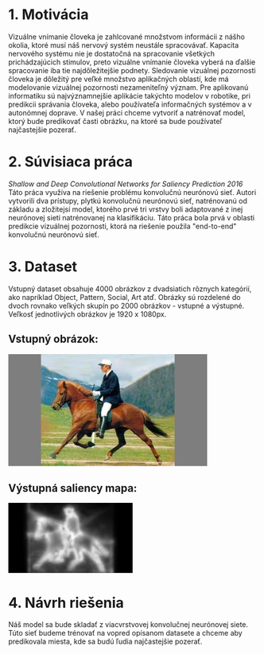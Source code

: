 # 1. Motivácia
Vizuálne vnímanie človeka je zahlcované množstvom informácii z nášho okolia, ktoré musí náš nervový systém neustále spracovávať. 
Kapacita nervového systému nie je dostatočná na spracovanie všetkých prichádzajúcich stimulov, 
preto vizuálne vnímanie človeka vyberá na ďalšie spracovanie iba tie najdôležitejšie podnety. 
Sledovanie vizuálnej pozornosti človeka je dôležitý pre veľké množstvo aplikačných oblastí, 
kde má modelovanie vizuálnej pozornosti nezameniteľný význam. Pre aplikovanú informatiku sú najvýznamnejšie aplikácie takýchto modelov v robotike, pri predikcii správania človeka, alebo používateľa informačných systémov a v autonómnej doprave. 
V našej práci chceme vytvoriť a natrénovať model, ktorý bude predikovať časti obrázku, na ktoré sa bude používateľ najčastejšie pozerať. 
# 2. Súvisiaca práca
*Shallow and Deep Convolutional Networks for Saliency Prediction 2016* Táto práca využíva na riešenie problému konvolučnú neurónovú sieť.
Autori vytvorili dva prístupy, plytkú konvolučnú neurónovú sieť, natrénovanú od základu a zložitejsí model, ktorého prvé tri vrstvy
boli adaptované z inej neurónovej sieti natrénovanej na klasifikáciu. Táto práca bola prvá v oblasti predikcie vizuálnej pozornosti, ktorá na riešenie použila "end-to-end" konvolučnú neurónovú sieť. 
# 3. Dataset
Vstupný dataset obsahuje 4000 obrázkov z dvadsiatich rôznych kategórií, ako napríklad Object, Pattern, Social, Art atď.
Obrázky sú rozdelené do dvoch rovnako veľkých skupín po 2000 obrázkov - vstupné a výstupné. Veľkosť jednotlivých obrázkov je 1920 x 1080px.

## Vstupný obrázok:

![jazdec](./images/006.jpg)
## Výstupná saliency mapa:

![jazdecsaliency](./images/006_SaliencyMap.jpg "Input")


# 4. Návrh riešenia
Náš model sa bude skladať z viacvrstvovej konvolučnej neurónovej siete. Túto sieť budeme trénovať na vopred opísanom datasete a chceme aby predikovala miesta, kde sa budú ľudia najčastejšie pozerať.

